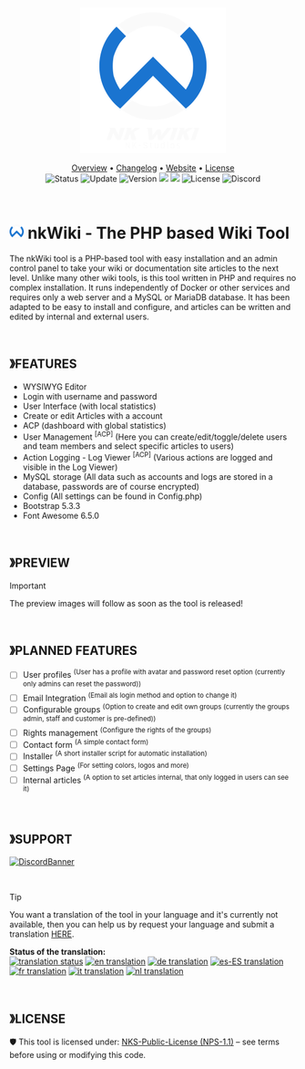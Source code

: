 <!-- HEADER -->
<p align="center">
  <img src="assets/img/logo-large.png" style="height: 256px;">
</p>

<!-- MAIN INFORMATION -->
<p align="center">
  <a href="#-nkwiki---the-php-based-wiki-tool">Overview</a> •
  <a href="/CHANGELOG.md">Changelog</a> •
  <a href="https://nicekype.de">Website</a> •
  <a href="https://github.com/NiceKype/nkWiki?tab=License-1-ov-file">License</a><br>
  <img src="https://img.shields.io/badge/Status-WIP-CC0000.svg?style=for-the-badge" alt="Status">
  <img src="https://img.shields.io/badge/Last%20Update-02.06.2025-272727.svg?style=for-the-badge" alt="Update">
  <img src="https://img.shields.io/badge/Version-1.0.0-blue.svg?style=for-the-badge" alt="Version">
  <img src="https://img.shields.io/github/downloads/NiceKype/nkWiki/total?style=for-the-badge">
  <img src="https://img.shields.io/github/issues/NiceKype/nkWiki.svg?style=for-the-badge">
  <img src="https://img.shields.io/badge/License-NPS--1.1-red.svg?style=for-the-badge" alt="License">
  <img src="https://dcbadge.limes.pink/api/server/https://discord.gg/nicekype?style=for-the-badge" alt="Discord" href="https://discord.gg/nicekype">
</p>

<br>

<!-- DESCRIPTION -->
# <img src="assets/img/logo.png" style="height: 25px;"> nkWiki - The PHP based Wiki Tool
The nkWiki tool is a PHP-based tool with easy installation and an admin control panel to take your wiki or documentation site articles to the next level.
Unlike many other wiki tools, is this tool written in PHP and requires no complex installation. It runs independently of Docker or other services and requires only a web server and a MySQL or MariaDB database.
It has been adapted to be easy to install and configure, and articles can be written and edited by internal and external users.

<br>

<!-- FEATURES -->
## 》FEATURES
- WYSIWYG Editor
- Login with username and password
- User Interface (with local statistics)
- Create or edit Articles with a account
- ACP (dashboard with global statistics)
- User Management <sup>[ACP]</sup> (Here you can create/edit/toggle/delete users and team members and select specific articles to users)
- Action Logging - Log Viewer <sup>[ACP]</sup> (Various actions are logged and visible in the Log Viewer)
- MySQL storage (All data such as accounts and logs are stored in a database, passwords are of course encrypted)
- Config (All settings can be found in Config.php)
- Bootstrap 5.3.3
- Font Awesome 6.5.0

<br>

<!-- PREVIEW -->
## 》PREVIEW
> [!IMPORTANT]
> The preview images will follow as soon as the tool is released!

<br>

<!-- PLANNED FEATURES -->
## 》PLANNED FEATURES
- [ ] User profiles <sup>(User has a profile with avatar and password reset option (currently only admins can reset the password))</sup>
- [ ] Email Integration <sup>(Email als login method and option to change it)</sup>
- [ ] Configurable groups <sup>(Option to create and edit own groups (currently the groups admin, staff and customer is pre-defined))</sup>
- [ ] Rights management <sup>(Configure the rights of the groups)</sup>
- [ ] Contact form <sup>(A simple contact form)</sup>
- [ ] Installer <sup>(A short installer script for automatic installation)</sup>
- [ ] Settings Page <sup>(For setting colors, logos and more)</sup>
- [ ] Internal articles <sup>(A option to set articles internal, that only logged in users can see it)</sup>

<br>

<!-- SUPPORT -->
## 》SUPPORT
[![DiscordBanner](https://invidget.switchblade.xyz/242443392389349376?language=de)](https://discord.gg/nicekype)

<br>

> [!TIP]
> You want a translation of the tool in your language and it's currently not available, then you can help us by request your language and submit a translation [HERE](https://crowdin.com/project/nkfoldermanager).

**Status of the translation:**<br>
[![translation status](https://badges.crowdin.net/nkwiki/localized.svg
)](https://crowdin.com/project/nkwiki)
[![en translation](https://img.shields.io/badge/en_US-100%25-blue?style=flat-square&logo=crowdin&label=en-US
)](https://crowdin.com/project/nkwiki)
[![de translation](https://img.shields.io/badge/dynamic/json?color=blue&label=de&style=flat-square&logo=crowdin&query=%24.progress.0.data.translationProgress&url=https%3A%2F%2Fbadges.awesome-crowdin.com%2Fstats-17199836-806482.json)](https://crowdin.com/project/nkwiki)
[![es-ES translation](https://img.shields.io/badge/dynamic/json?color=blue&label=es-ES&style=flat-square&logo=crowdin&query=%24.progress.1.data.translationProgress&url=https%3A%2F%2Fbadges.awesome-crowdin.com%2Fstats-17199836-806482.json)](https://crowdin.com/project/nkwiki)
[![fr translation](https://img.shields.io/badge/dynamic/json?color=blue&label=fr&style=flat-square&logo=crowdin&query=%24.progress.2.data.translationProgress&url=https%3A%2F%2Fbadges.awesome-crowdin.com%2Fstats-17199836-806482.json)](https://crowdin.com/project/nkwiki)
[![it translation](https://img.shields.io/badge/dynamic/json?color=blue&label=it&style=flat-square&logo=crowdin&query=%24.progress.3.data.translationProgress&url=https%3A%2F%2Fbadges.awesome-crowdin.com%2Fstats-17199836-806482.json)](https://crowdin.com/project/nkwiki)
[![nl translation](https://img.shields.io/badge/dynamic/json?color=blue&label=nl&style=flat-square&logo=crowdin&query=%24.progress.4.data.translationProgress&url=https%3A%2F%2Fbadges.awesome-crowdin.com%2Fstats-17199836-806482.json)](https://crowdin.com/project/nkfoldermanager)

<br>

<!-- LICENSE -->
## 》LICENSE
🛡️ This tool is licensed under: [NKS-Public-License (NPS-1.1)](/LICENSE) – see terms before using or modifying this code.
